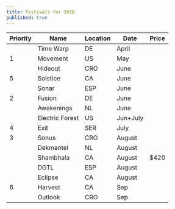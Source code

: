 ```yaml
---
title: Festivals for 2018
published: true
---
```


|Priority|Name             |Location   |  Date  |  Price|
|--------|-----------------|-----------|--------|-------|
|        | Time Warp       | DE        | April  |       |
|1       | Movement        | US        | May    |       |
|        | Hideout         | CRO       | June   |       |
|5       | Solstice        | CA        | June   |       |
|        | Sonar           | ESP       | June   |       |
| 2      | Fusion          | DE        | June   |       |
|        | Awakenings      | NL        | June   |       |
|        | Electric Forest | US        |Jun+July|       |
| 4      | Exit            | SER       | July   |       |
| 3      | Sonus           | CRO       | August |       |
|        | Dekmantel       | NL        | August |       |
|        | Shambhala       | CA        | August |$420   |
|        | DGTL            | ESP       | August |       |
|        | Eclipse         | CA        | August |       |
| 6      | Harvest         | CA        | Sep    |       |
|        | Outlook         | CRO       | Sep    |       |
